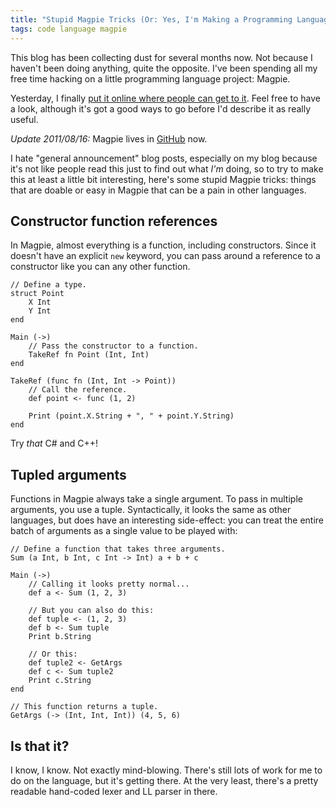 ```yaml
---
title: "Stupid Magpie Tricks (Or: Yes, I'm Making a Programming Language Like Everyone Else)"
tags: code language magpie
---
```


This blog has been collecting dust for several months now. Not because I haven't
been doing anything, quite the opposite. I've been spending all my free time
hacking on a little programming language project: Magpie.

Yesterday, I finally [put it online where people can get to it][repo]. Feel free
to have a look, although it's got a good ways to go before I'd describe it as
really useful.

[repo]: https://github.com/munificent/magpie-csharp

<div class="update">
<p><em>Update 2011/08/16:</em> Magpie lives in <a href="https://github.com/munificent/magpie-csharp">GitHub</a> now.</p>
</div>

I hate "general announcement" blog posts, especially on my blog because it's not
like people read this just to find out what *I'm* doing, so to try to make this
at least a little bit interesting, here's some stupid Magpie tricks: things that
are doable or easy in Magpie that can be a pain in other languages.

## Constructor function references

In Magpie, almost everything is a function, including constructors. Since it
doesn't have an explicit `new` keyword, you can pass around a reference to a
constructor like you can any other function.

```magpie1
// Define a type.
struct Point
    X Int
    Y Int
end

Main (->)
    // Pass the constructor to a function.
    TakeRef fn Point (Int, Int)
end

TakeRef (func fn (Int, Int -> Point))
    // Call the reference.
    def point <- func (1, 2)

    Print (point.X.String + ", " + point.Y.String)
end
```

Try *that* C# and C++!

## Tupled arguments

Functions in Magpie always take a single argument. To pass in multiple
arguments, you use a tuple. Syntactically, it looks the same as other languages,
but does have an interesting side-effect: you can treat the entire batch of
arguments as a single value to be played with:

```magpie1
// Define a function that takes three arguments.
Sum (a Int, b Int, c Int -> Int) a + b + c

Main (->)
    // Calling it looks pretty normal...
    def a <- Sum (1, 2, 3)

    // But you can also do this:
    def tuple <- (1, 2, 3)
    def b <- Sum tuple
    Print b.String

    // Or this:
    def tuple2 <- GetArgs
    def c <- Sum tuple2
    Print c.String
end

// This function returns a tuple.
GetArgs (-> (Int, Int, Int)) (4, 5, 6)
```

## Is that it?

I know, I know. Not exactly mind-blowing. There's still lots of work for me to
do on the language, but it's getting there. At the very least, there's a pretty
readable hand-coded lexer and LL parser in there.
